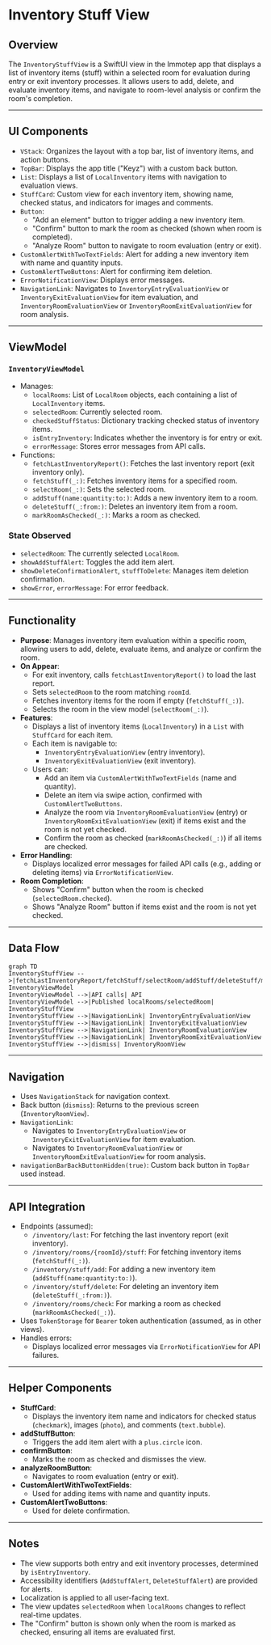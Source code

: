 # Inventory Stuff View

## Overview

The `InventoryStuffView` is a SwiftUI view in the Immotep app that displays a list of inventory items (stuff) within a selected room for evaluation during entry or exit inventory processes. It allows users to add, delete, and evaluate inventory items, and navigate to room-level analysis or confirm the room's completion.

---

## UI Components

* `VStack`: Organizes the layout with a top bar, list of inventory items, and action buttons.
* `TopBar`: Displays the app title ("Keyz") with a custom back button.
* `List`: Displays a list of `LocalInventory` items with navigation to evaluation views.
* `StuffCard`: Custom view for each inventory item, showing name, checked status, and indicators for images and comments.
* `Button`:
  * "Add an element" button to trigger adding a new inventory item.
  * "Confirm" button to mark the room as checked (shown when room is completed).
  * "Analyze Room" button to navigate to room evaluation (entry or exit).
* `CustomAlertWithTwoTextFields`: Alert for adding a new inventory item with name and quantity inputs.
* `CustomAlertTwoButtons`: Alert for confirming item deletion.
* `ErrorNotificationView`: Displays error messages.
* `NavigationLink`: Navigates to `InventoryEntryEvaluationView` or `InventoryExitEvaluationView` for item evaluation, and `InventoryRoomEvaluationView` or `InventoryRoomExitEvaluationView` for room analysis.

---

## ViewModel

### `InventoryViewModel`
* Manages:
  * `localRooms`: List of `LocalRoom` objects, each containing a list of `LocalInventory` items.
  * `selectedRoom`: Currently selected room.
  * `checkedStuffStatus`: Dictionary tracking checked status of inventory items.
  * `isEntryInventory`: Indicates whether the inventory is for entry or exit.
  * `errorMessage`: Stores error messages from API calls.
* Functions:
  * `fetchLastInventoryReport()`: Fetches the last inventory report (exit inventory only).
  * `fetchStuff(_:)`: Fetches inventory items for a specified room.
  * `selectRoom(_:)`: Sets the selected room.
  * `addStuff(name:quantity:to:)`: Adds a new inventory item to a room.
  * `deleteStuff(_:from:)`: Deletes an inventory item from a room.
  * `markRoomAsChecked(_:)`: Marks a room as checked.

### State Observed
* `selectedRoom`: The currently selected `LocalRoom`.
* `showAddStuffAlert`: Toggles the add item alert.
* `showDeleteConfirmationAlert`, `stuffToDelete`: Manages item deletion confirmation.
* `showError`, `errorMessage`: For error feedback.

---

## Functionality

* **Purpose**: Manages inventory item evaluation within a specific room, allowing users to add, delete, evaluate items, and analyze or confirm the room.
* **On Appear**:
  * For exit inventory, calls `fetchLastInventoryReport()` to load the last report.
  * Sets `selectedRoom` to the room matching `roomId`.
  * Fetches inventory items for the room if empty (`fetchStuff(_:)`).
  * Selects the room in the view model (`selectRoom(_:)`).
* **Features**:
  * Displays a list of inventory items (`LocalInventory`) in a `List` with `StuffCard` for each item.
  * Each item is navigable to:
    * `InventoryEntryEvaluationView` (entry inventory).
    * `InventoryExitEvaluationView` (exit inventory).
  * Users can:
    * Add an item via `CustomAlertWithTwoTextFields` (name and quantity).
    * Delete an item via swipe action, confirmed with `CustomAlertTwoButtons`.
    * Analyze the room via `InventoryRoomEvaluationView` (entry) or `InventoryRoomExitEvaluationView` (exit) if items exist and the room is not yet checked.
    * Confirm the room as checked (`markRoomAsChecked(_:)`) if all items are checked.
* **Error Handling**:
  * Displays localized error messages for failed API calls (e.g., adding or deleting items) via `ErrorNotificationView`.
* **Room Completion**:
  * Shows "Confirm" button when the room is checked (`selectedRoom.checked`).
  * Shows "Analyze Room" button if items exist and the room is not yet checked.

---

## Data Flow

```mermaid
graph TD
InventoryStuffView -->|fetchLastInventoryReport/fetchStuff/selectRoom/addStuff/deleteStuff/markRoomAsChecked| InventoryViewModel
InventoryViewModel -->|API calls| API
InventoryViewModel -->|Published localRooms/selectedRoom| InventoryStuffView
InventoryStuffView -->|NavigationLink| InventoryEntryEvaluationView
InventoryStuffView -->|NavigationLink| InventoryExitEvaluationView
InventoryStuffView -->|NavigationLink| InventoryRoomEvaluationView
InventoryStuffView -->|NavigationLink| InventoryRoomExitEvaluationView
InventoryStuffView -->|dismiss| InventoryRoomView
```

---

## Navigation

* Uses `NavigationStack` for navigation context.
* Back button (`dismiss`): Returns to the previous screen (`InventoryRoomView`).
* `NavigationLink`:
  * Navigates to `InventoryEntryEvaluationView` or `InventoryExitEvaluationView` for item evaluation.
  * Navigates to `InventoryRoomEvaluationView` or `InventoryRoomExitEvaluationView` for room analysis.
* `navigationBarBackButtonHidden(true)`: Custom back button in `TopBar` used instead.

---

## API Integration

* Endpoints (assumed):
  * `/inventory/last`: For fetching the last inventory report (exit inventory).
  * `/inventory/rooms/{roomId}/stuff`: For fetching inventory items (`fetchStuff(_:)`).
  * `/inventory/stuff/add`: For adding a new inventory item (`addStuff(name:quantity:to:)`).
  * `/inventory/stuff/delete`: For deleting an inventory item (`deleteStuff(_:from:)`).
  * `/inventory/rooms/check`: For marking a room as checked (`markRoomAsChecked(_:)`).
* Uses `TokenStorage` for `Bearer` token authentication (assumed, as in other views).
* Handles errors:
  * Displays localized error messages via `ErrorNotificationView` for API failures.

---

## Helper Components

* **StuffCard**:
  * Displays the inventory item name and indicators for checked status (`checkmark`), images (`photo`), and comments (`text.bubble`).
* **addStuffButton**:
  * Triggers the add item alert with a `plus.circle` icon.
* **confirmButton**:
  * Marks the room as checked and dismisses the view.
* **analyzeRoomButton**:
  * Navigates to room evaluation (entry or exit).
* **CustomAlertWithTwoTextFields**:
  * Used for adding items with name and quantity inputs.
* **CustomAlertTwoButtons**:
  * Used for delete confirmation.

---

## Notes

* The view supports both entry and exit inventory processes, determined by `isEntryInventory`.
* Accessibility identifiers (`AddStuffAlert`, `DeleteStuffAlert`) are provided for alerts.
* Localization is applied to all user-facing text.
* The view updates `selectedRoom` when `localRooms` changes to reflect real-time updates.
* The "Confirm" button is shown only when the room is marked as checked, ensuring all items are evaluated first.
